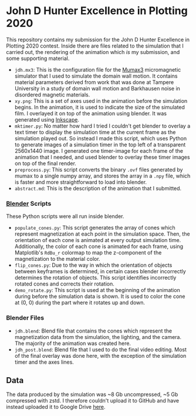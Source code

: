 # John D Hunter Excellence in Plotting 2020

This repository contains my submission for the John D Hunter Excellence in
Plotting 2020 contest. Inside there are files related to the simulation that
I carried out, the rendering of the animation which _is_ my submission, and
some supporting material.

* `jdh.mx3`: This is the configuration file for the [Mumax3][mumax]
  micromagnetic simulator that I used to simulate the domain wall motion. It
  contains material parameters derived from work that was done at Tampere
  University in a study of domain wall motion and Barkhausen noise in
  disordered magnetic materials.
* `xy.png`: This is a set of axes used in the animation before the simulation
  begins. In the animation, it is used to indicate the size of the simulated
  film. I overlayed it on top of the animation using blender. It was generated
  using [Inkscape][inkscape].
* `mktimer.py`: No matter how hard I tried I couldn't get blender to overlay
  a text timer to display the simulation time at the current frame as the
  simulation played out. So instead I made this script, which uses Python to
  generate images of a simulation timer in the top left of a transparent
  2560x1440 image. I generated one timer-image for each frame of the animation
  that I needed, and used blender to overlay these timer images on top of the
  final render.
* `preprocess.py`: This script converts the binary `.ovf` files generated by
  mumax to a single numpy array, and stores the array in a `.npy` file, which
  is faster and more straightforward to load into blender.
* `abstract.md`: This is the description of the animation that I submitted.


### [Blender][blender] Scripts
These Python scripts were all run inside blender.
* `populate_cones.py`: This script generates the array of cones which represent
  magnetization at each point in the simulation space. Then, the orientation
  of each cone is animated at every output simulation time. Additionally, the
  color of each cone is animated for each frame, using Matplotlib's `RdBu_r`
  colormap to map the z-component of the magnetization to the material color.
* `flip_cones.py`: Due to the way in which the orientation of objects between
  keyframes is determined, in certain cases blender incorrectly determines the
  rotation of objects. This script identifies incorrectly rotated cones
  and corrects their rotation.
* `demo_rotate.py`: This script is used at the beginning of the animation during
  before the simulation data is shown. It is used to color the cone at (0, 0)
  during the part where it rotates up and down.

### Blender Files
* `jdh.blend`: Blend file that contains the cones which represent the
  magnetization data from the simulation, the lighting, and the camera. The
  majority of the animation was created here.
* `jdh_post.blend`: Blend file that I used to do the final video editing. Most
  of the final overlay was done here, with the exception of the simulation
  timer and the axes lines.

## Data
The data produced by the simulation was ~8 Gb uncompressed, ~5 Gb compressed
with zstd. I therefore couldn't upload it to GitHub and have instead uploaded
it to Google Drive [here][data].

[mumax]: https://github.com/mumax/3
[inkscape]: https://inkscape.org/
[blender]: https://www.blender.org/
[data]: https://drive.google.com/drive/folders/1kr2lGojhMgFVmm6xS8l3tp2JAheJIBAR?usp=sharing

